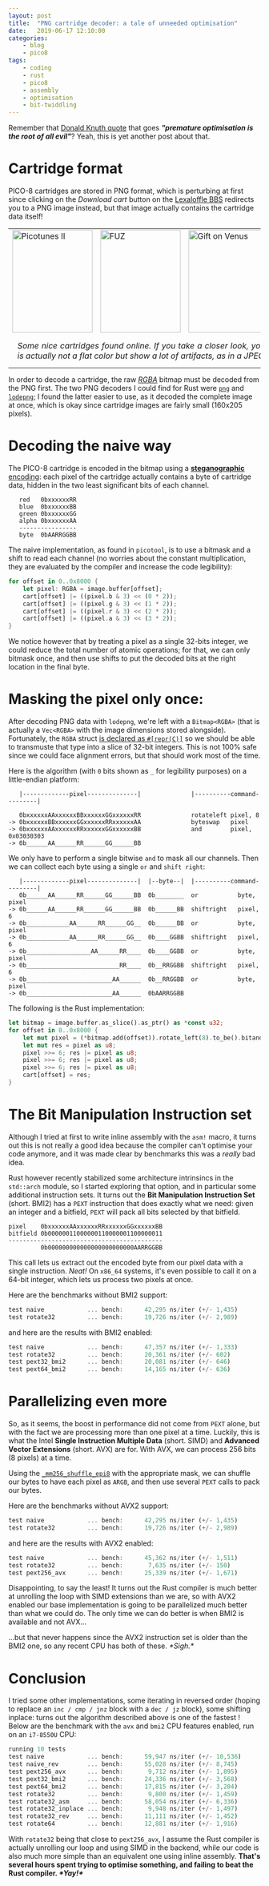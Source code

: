 ```yaml
---
layout: post
title:	"PNG cartridge decoder: a tale of unneeded optimisation"
date:	2019-06-17 12:10:00
categories:
    - blog
    - pico8
tags:
    - coding
    - rust
    - pico8
    - assembly
    - optimisation
    - bit-twiddling
---
```


Remember that
[Donald Knuth quote](https://en.wikiquote.org/wiki/Donald_Knuth#Computer_Programming_as_an_Art_(1974))
that goes ***"premature optimisation is the root of all evil"***? Yeah, this is
yet another post about that.

# Cartridge format

PICO-8 cartridges are stored in PNG format, which is perturbing at first
since clicking on the *Download cart* button on the
[Lexaloffle BBS](https://www.lexaloffle.com/bbs/?mode=carts) redirects you to
a PNG image instead, but that image actually contains the cartridge data itself!

<table style="margin-bottom: 10px;">
  <tr>
    <td>
      <a href="https://www.lexaloffle.com/bbs/?pid=62911#p">
        <img src="https://www.lexaloffle.com/bbs/cposts/pi/picotunes2-0.p8.png" style="width:160px; height:205px;" alt="Picotunes II"/>
      </a>
    </td>
    <td>
      <a href="https://www.lexaloffle.com/bbs/?pid=64346#p">
        <img src="https://www.lexaloffle.com/bbs/cposts/fu/fuz_v1-1.p8.png" style="width:160px; height:205px;" alt="FUZ"/>
      </a>
    </td>
    <td>
      <a href="https://www.lexaloffle.com/bbs/?pid=60313#p">
        <img src="https://www.lexaloffle.com/bbs/cposts/gi/gifts_on_venus-0.p8.png" style="width:160px; height:205px;" alt="Gift on Venus"/>
      </a>
    </td>
    <td>
      <a href="https://www.lexaloffle.com/bbs/?pid=54347#p">
        <img src="https://www.lexaloffle.com/bbs/cposts/ge/getoutxmas-0.p8.png" style="width:160px; height:205px;" alt="Get Out Of This Dungeon"/>
      </a>
    </td>

  </tr>
  <tr>
    <td colspan="100%">
      <p style="margin: 10px; text-align: justify;"><i>
        Some nice cartridges found online. If you take a closer look, you'll
        notice the gray area is actually not a flat color but show a lot of
        artifacts, as in a JPEG image.
      </i></p>
    </td>
  </tr>
</table>

In order to decode a cartridge, the raw
[*RGBA*](https://en.wikipedia.org/wiki/RGBA_color_space) bitmap must be decoded
from the PNG first. The two PNG decoders I could find for Rust were
[`png`](https://docs.rs/png) and [`lodepng`](https://docs.rs/lodepng);
I found the latter easier to use, as it decoded the complete image at once,
which is okay since cartridge images are fairly small (160x205 pixels).

# Decoding the naive way

The PICO-8 cartridge is encoded in the bitmap using a
[**steganographic** encoding](https://en.wikipedia.org/wiki/Steganography): each
pixel of the cartridge actually contains a byte of cartridge data, hidden in the
two least significant bits of each channel.

       red   0bxxxxxxRR
       blue  0bxxxxxxBB
       green 0bxxxxxxGG
       alpha 0bxxxxxxAA
       ----------------
       byte  0bAARRGGBB

The naive implementation, as found in `picotool`, is to use a bitmask and a
shift to read each channel (no worries about the constant multiplication,
they are evaluated by the compiler and increase the code legibility):

```rust
for offset in 0..0x8000 {
    let pixel: RGBA = image.buffer[offset];
    cart[offset] |= ((pixel.b & 3) << (0 * 2));
    cart[offset] |= ((pixel.g & 3) << (1 * 2));
    cart[offset] |= ((pixel.r & 3) << (2 * 2));
    cart[offset] |= ((pixel.a & 3) << (3 * 2));
}
```

We notice however that by treating a pixel as a single 32-bits integer, we could
reduce the total number of atomic operations; for that, we can only bitmask once,
and then use shifts to put the decoded bits at the right location in the final
byte.

# Masking the pixel only once:

After decoding PNG data with `lodepng`, we're left with a `Bitmap<RGBA>` (that
is actually a `Vec<RGBA>` with the image dimensions stored alongside).
Fortunately, the `RGBA` struct [is declared as
`#[repr(C)]`](https://docs.rs/rgb/0.8.13/src/rgb/lib.rs.html#71-90)
so we should be able to transmuste that type into a slice of 32-bit integers.
This is not 100% safe since we could face alignment errors, but that should work
most of the time.

Here is the algorithm (with `0` bits shown as `_` for legibility purposes) on
a little-endian platform:

       |-------------pixel--------------|              |----------command---------|

       0bxxxxxxAAxxxxxxBBxxxxxxGGxxxxxxRR              rotateleft pixel, 8
    -> 0bxxxxxxBBxxxxxxGGxxxxxxRRxxxxxxAA              byteswap   pixel
    -> 0bxxxxxxAAxxxxxxRRxxxxxxGGxxxxxxBB              and        pixel, 0x03030303
    -> 0b______AA______RR______GG______BB                   

We only have to perform a single bitwise `and` to mask all our channels. Then
we can collect each byte using a single `or` and `shift right`:

       |-------------pixel--------------|  |--byte--|  |----------command---------|
       0b______AA______RR______GG______BB  0b________  or           byte,  pixel
    -> 0b______AA______RR______GG______BB  0b______BB  shiftright   pixel, 6
    -> 0b____________AA______RR______GG__  0b______BB  or           byte,  pixel
    -> 0b____________AA______RR______GG__  0b____GGBB  shiftright   pixel, 6
    -> 0b__________________AA______RR____  0b____GGBB  or           byte,  pixel
    -> 0b__________________________RR____  0b__RRGGBB  shiftright   pixel, 6
    -> 0b________________________AA______  0b__RRGGBB  or           byte,  pixel
    -> 0b________________________AA______  0bAARRGGBB


The following is the Rust implementation:

```rust
let bitmap = image.buffer.as_slice().as_ptr() as *const u32;
for offset in 0..0x8000 {
    let mut pixel = (*bitmap.add(offset)).rotate_left(8).to_be().bitand(0x03030303);
    let mut res = pixel as u8;      
    pixel >>= 6; res |= pixel as u8;
    pixel >>= 6; res |= pixel as u8;
    pixel >>= 6; res |= pixel as u8;
    cart[offset] = res;
}
```

# The Bit Manipulation Instruction set

Although I tried at first to write inline assembly with the `asm!` macro, it turns
out this is not really a good idea because the compiler can't optimise your code
anymore, and it was made clear by benchmarks this was a *really* bad idea.

Rust however recently stabilized some architecture intrinsincs in the `std::arch`
module, so I started exploring that option, and in particular some additional
instruction sets. It turns out the **Bit Manipulation Instruction Set** (short. BMI2)
has a `PEXT` instruction that does exactly what we need: given an integer and
a bitfield, `PEXT` will pack all bits selected by that bitfield.

    pixel    0bxxxxxxAAxxxxxxRRxxxxxxGGxxxxxxBB
    bitfield 0b00000011000000110000001100000011
    -------------------------------------------
             0b000000000000000000000000AARRGGBB

This call lets us extract out the encoded byte from our pixel data with a single
instruction. *Neat!* On `x86_64` systems, it's even possible to call it on a
64-bit integer, which lets us process two pixels at once.

Here are the benchmarks without BMI2 support:
```rust
test naive            ... bench:      42,295 ns/iter (+/- 1,435)
test rotate32         ... bench:      19,726 ns/iter (+/- 2,989)
```
and here are the results with BMI2 enabled:
```rust
test naive            ... bench:      47,357 ns/iter (+/- 1,333)
test rotate32         ... bench:      20,361 ns/iter (+/- 602)
test pext32_bmi2      ... bench:      20,081 ns/iter (+/- 646)
test pext64_bmi2      ... bench:      14,165 ns/iter (+/- 636)
```

# Parallelizing even more

So, as it seems, the boost in performance did not come from `PEXT` alone,
but with the fact we are processing more than one pixel at a time. Luckily, this
is what the Intel **Single Instruction Multiple Data** (short. SIMD) and
**Advanced Vector Extensions** (short. AVX) are for. With AVX, we can process
256 bits (8 pixels) at a time.

Using the [`_mm256_shuffle_epi8`](https://doc.rust-lang.org/nightly/core/arch/x86_64/fn._mm256_shuffle_epi8.html)
with the appropriate mask, we can shuffle our bytes to have each pixel as `ARGB`,
and then use several `PEXT` calls to pack our bytes.

Here are the benchmarks without AVX2 support:
```rust
test naive            ... bench:      42,295 ns/iter (+/- 1,435)
test rotate32         ... bench:      19,726 ns/iter (+/- 2,989)
```
and here are the results with AVX2 enabled:
```rust
test naive            ... bench:      45,362 ns/iter (+/- 1,511)
test rotate32         ... bench:       7,635 ns/iter (+/- 150)
test pext256_avx      ... bench:      25,339 ns/iter (+/- 1,671)
```

Disappointing, to say the least! It turns out the Rust compiler is much better at
unrolling the loop with SIMD extensions than we are, so with AVX2 enabled our
base implementation is going to be parallelized much better than what we could
do. The only time we can do better is when BMI2 is available and not AVX...

...but that never happens since the AVX2 instruction set is older than the BMI2
one, so any recent CPU has both of these. *\*Sigh.\**

# Conclusion

I tried some other implementations, some iterating in reversed order (hoping to
replace an `inc / cmp / jnz` block with a `dec / jz` block), some shifting
inplace: turns out the algorithm described above is one of the fastest ! Below
are the benchmark with the `avx` and `bmi2` CPU features enabled, run on an `i7-8550U` CPU:

```rust
running 10 tests
test naive            ... bench:      59,947 ns/iter (+/- 10,536)
test naive_rev        ... bench:      55,028 ns/iter (+/- 8,745)
test pext256_avx      ... bench:       9,712 ns/iter (+/- 1,895)
test pext32_bmi2      ... bench:      24,336 ns/iter (+/- 3,568)
test pext64_bmi2      ... bench:      17,815 ns/iter (+/- 3,204)
test rotate32         ... bench:       9,800 ns/iter (+/- 1,459)
test rotate32_asm     ... bench:      58,054 ns/iter (+/- 6,336)
test rotate32_inplace ... bench:       9,948 ns/iter (+/- 1,497)
test rotate32_rev     ... bench:      11,111 ns/iter (+/- 1,452)
test rotate64         ... bench:      12,881 ns/iter (+/- 1,916)
```

With `rotate32` being that close to `pext256_avx`, I assume the Rust compiler is
actually unrolling our loop and using SIMD in the backend, while our code is
also much more simple than an equivalent one using inline assembly. **That's
several hours spent trying to optimise something, and failing to beat the Rust
compiler. *\*Yay!\****
